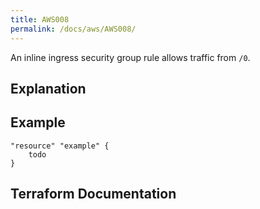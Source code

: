 ```yaml
---
title: AWS008
permalink: /docs/aws/AWS008/
---
```


An inline ingress security group rule allows traffic from `/0`.

## Explanation

## Example

```
"resource" "example" {
	todo
}
```

## Terraform Documentation
